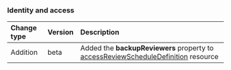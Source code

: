 ### Identity and access

| **Change type** | **Version** | **Description** |
|:---|:---|:---|
|Addition|beta|Added the **backupReviewers** property to [accessReviewScheduleDefinition](https://docs.microsoft.com/en-us/graph/api/resources/accessReviewScheduleDefinition?view=graph-rest-beta) resource|
